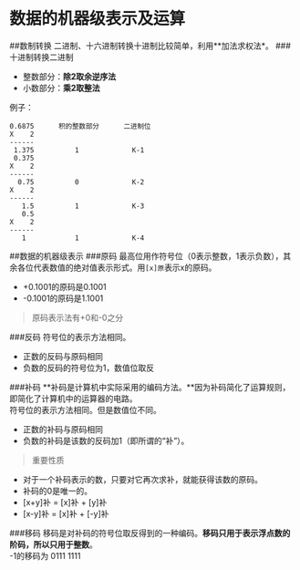 数据的机器级表示及运算
=================
##数制转换
二进制、十六进制转换十进制比较简单，利用**加法求权法*。
###十进制转换二进制
* 整数部分：**除2取余逆序法**
* 小数部分：**乘2取整法**

例子：
```
0.6875		积的整数部分		二进制位
X    2
------
 1.375		    1			  K-1
 0.375
X    2
------
  0.75		    0			  K-2
X    2
------
   1.5		    1			  K-3
   0.5
X    2
------
   1  		    1			  K-4
```
##数据的机器级表示
###原码
最高位用作符号位（0表示整数，1表示负数），其余各位代表数值的绝对值表示形式。用`[x]原`表示x的原码。
* +0.1001的原码是0.1001
* -0.1001的原码是1.1001

>原码表示法有+0和-0之分

###反码
符号位的表示方法相同。
* 正数的反码与原码相同
* 负数的反码的符号位为1，数值位取反

###补码
**补码是计算机中实际采用的编码方法。**因为补码简化了运算规则，即简化了计算机中的运算器的电路。  
符号位的表示方法相同。但是数值位不同。
* 正数的补码与原码相同
* 负数的补码是该数的反码加1（即所谓的“补”）。

>重要性质  
* 对于一个补码表示的数，只要对它再次求补，就能获得该数的原码。
* 补码的0是唯一的。
* [x+y]补 = [x]补 + [y]补
* [x-y]补 = [x]补 + [-y]补

###移码
移码是对补码的符号位取反得到的一种编码。**移码只用于表示浮点数的阶码，所以只用于整数**。  
-1的移码为 0111 1111
